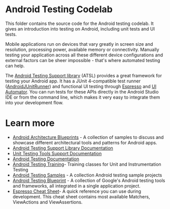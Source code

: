 # Android Testing Codelab

This folder contains the source code for the Android testing codelab. It gives an introduction into testing on Android, including unit tests and UI tests.

Mobile applications run on devices that vary greatly in screen size and resolution, processing power, available memory or connectivity. Manually testing your application across all these different device configurations and external factors can be sheer impossible - that's where automated testing can help.

The [Android Testing Support library](https://google.github.io/android-testing-support-library/) (ATSL) provides a great framework for testing your Android app. It has a JUnit 4-compatible test runner ([AndroidJUnitRunner](https://developer.android.com/topic/libraries/testing-support-library/index.html#AndroidJUnitRunner))
and functional UI testing through [Espresso](https://developer.android.com/topic/libraries/testing-support-library/index.html#Espresso) and [UI Automator](https://developer.android.com/topic/libraries/testing-support-library/index.html#UIAutomator). You can run tests for these APIs directly in the Android Studio IDE or from the command line, which makes it very easy to integrate them into your development flow.

# Learn more

* [Android Architecture Blueprints](https://github.com/googlesamples/android-architecture) - A collection of samples to discuss and showcase different architectural tools and patterns for Android apps.
* [Android Testing Support Library Documentation](http://google.github.io/android-testing-support-library/)
* [Unit Testing Tools Support Documentation](http://tools.android.com/tech-docs/unit-testing-support)
* [Android Testing Documentation](https://developer.android.com/studio/test/index.html)
* [Android Testing Training](https://developer.android.com/training/testing/index.html)- Training classes for Unit and Instrumentation Testing
* [Android Testing Samples](https://github.com/googlesamples/android-testing) - A collection Android testing sample projects
* [Android Testing Blueprint](https://github.com/googlesamples/android-testing-templates) - A collection of Google's Android testing tools and frameworks, all integrated in a single application project.
* [Espresso Cheat Sheet](https://developer.android.com/training/testing/espresso/cheat-sheet.html)- A quick reference you can use during development. This cheat sheet contains most available Matchers, ViewActions and ViewAssertions.
